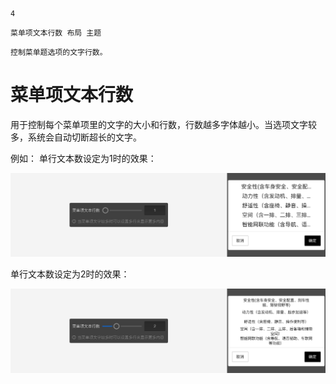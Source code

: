 ```index
4
```
```tag
菜单项文本行数 布局 主题
```
```summary
控制菜单题选项的文字行数。
```
# 菜单项文本行数
用于控制每个菜单项里的文字的大小和行数，行数越多字体越小。当选项文字较多，系统会自动切断超长的文字。

例如：
单行文本数设定为1时的效果：

<img src='../assets/questionLayoutSetting/04menuItemTotalLine/line-count-1.png'>

单行文本数设定为2时的效果：

<img src='../assets/questionLayoutSetting/04menuItemTotalLine/line-count-2.png'>


